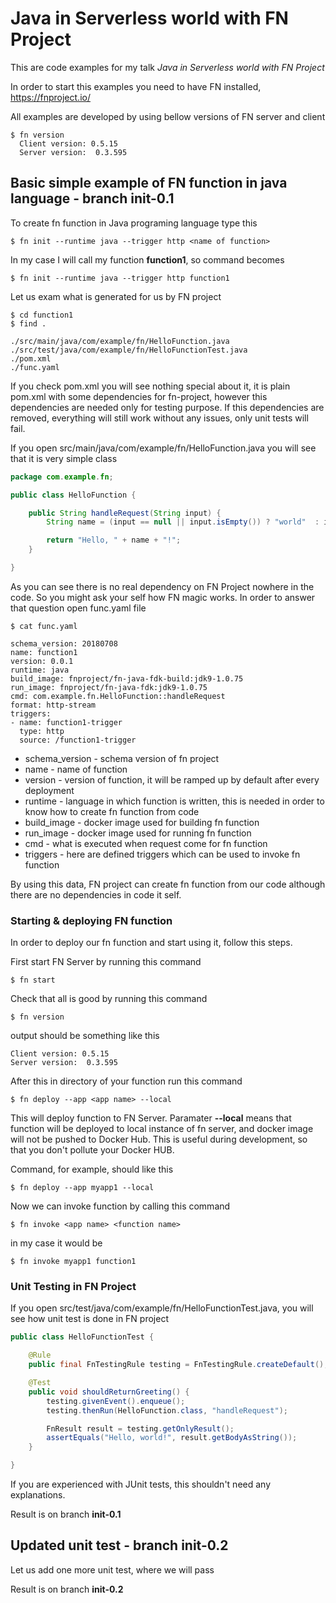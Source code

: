 # Java in Serverless world with FN Project

This are code examples for my talk *Java in Serverless world with FN Project*

In order to start this examples you need to have FN installed, https://fnproject.io/ 

All examples are developed by using bellow versions of FN server and client 

```
$ fn version
  Client version: 0.5.15
  Server version:  0.3.595
```

## Basic simple example of FN function in java language - branch init-0.1

To create fn function in Java programing language type this

```
$ fn init --runtime java --trigger http <name of function>
```

In my case I will call my function **function1**, so command becomes

```
$ fn init --runtime java --trigger http function1
```

Let us exam what is generated for us by FN project

```
$ cd function1
$ find .

./src/main/java/com/example/fn/HelloFunction.java
./src/test/java/com/example/fn/HelloFunctionTest.java
./pom.xml
./func.yaml
```

If you check pom.xml you will see nothing special about it, it is plain pom.xml with some dependencies for fn-project, however this dependencies are needed only for testing purpose.
If this dependencies are removed, everything will still work without any issues, only unit tests will fail.

If you open src/main/java/com/example/fn/HelloFunction.java you will see that it is very simple class 

```java
package com.example.fn;

public class HelloFunction {

    public String handleRequest(String input) {
        String name = (input == null || input.isEmpty()) ? "world"  : input;

        return "Hello, " + name + "!";
    }

}
```

As you can see there is no real dependency on FN Project nowhere in the code. So you might ask your self how FN magic works. 
In order to answer that question open func.yaml file

```
$ cat func.yaml

schema_version: 20180708
name: function1
version: 0.0.1
runtime: java
build_image: fnproject/fn-java-fdk-build:jdk9-1.0.75
run_image: fnproject/fn-java-fdk:jdk9-1.0.75
cmd: com.example.fn.HelloFunction::handleRequest
format: http-stream
triggers:
- name: function1-trigger
  type: http
  source: /function1-trigger
```

- schema_version - schema version of fn project
- name - name of function
- version - version of function, it will be ramped up by default after every deployment
- runtime - language in which function is written, this is needed in order to know how to create fn function from code
- build_image - docker image used for building fn function
- run_image - docker image used for running fn function
- cmd - what is executed when request come for fn function
- triggers - here are defined triggers which can be used to invoke fn function

By using this data, FN project can create fn function from our code although there are no dependencies in code it self.


### Starting & deploying FN function

In order to deploy our fn function and start using it, follow this steps. 

First start FN Server by running this command 

```
$ fn start
```

Check that all is good by running this command 

```
$ fn version
```
output should be something like this

```
Client version: 0.5.15
Server version:  0.3.595

```

After this in directory of your function run this command 

```
$ fn deploy --app <app name> --local
```

This will deploy function to FN Server.
Paramater **--local** means that function will be deployed to local instance of fn server, and docker image will not be pushed to Docker Hub. This is useful during development, so that you don't pollute your Docker HUB.

Command, for example, should like this 

```
$ fn deploy --app myapp1 --local
```

Now we can invoke function by calling this command

```
$ fn invoke <app name> <function name>
```

in my case it would be 

```
$ fn invoke myapp1 function1

```


### Unit Testing in FN Project

If you open src/test/java/com/example/fn/HelloFunctionTest.java, you will see how unit test is done in FN project

```java
public class HelloFunctionTest {

    @Rule
    public final FnTestingRule testing = FnTestingRule.createDefault();

    @Test
    public void shouldReturnGreeting() {
        testing.givenEvent().enqueue();
        testing.thenRun(HelloFunction.class, "handleRequest");

        FnResult result = testing.getOnlyResult();
        assertEquals("Hello, world!", result.getBodyAsString());
    }

}
```

If you are experienced with JUnit tests, this shouldn't need any explanations.

Result is on branch **init-0.1**

## Updated unit test - branch init-0.2

Let us add one more unit test, where we will pass




Result is on branch **init-0.2**

